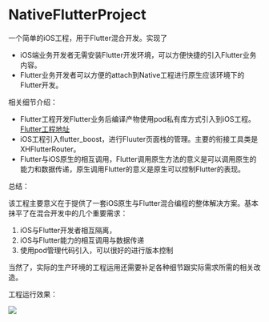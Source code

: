 # NativeFlutterProject
一个简单的iOS工程，用于Flutter混合开发。实现了
- iOS端业务开发者无需安装Flutter开发环境，可以方便快捷的引入Flutter业务内容。
- Flutter业务开发者可以方便的attach到Native工程进行原生应该环境下的Flutter开发。

相关细节介绍：
- Flutter工程开发Flutter业务后编译产物使用pod私有库方式引入到iOS工程。[Flutter工程地址](https://github.com/X-HH/FlutterProject)
- iOS工程引入flutter_boost，进行Fluuter页面栈的管理。主要的衔接工具类是XHFlutterRouter。
- Flutter与iOS原生的相互调用，Flutter调用原生方法的意义是可以调用原生的能力和数据传递，原生调用Flutter的意义是原生可以控制Flutter的表现。

总结：

该工程主要意义在于提供了一套iOS原生与Flutter混合编程的整体解决方案。基本抹平了在混合开发中的几个重要需求：

1. iOS与Flutter开发者相互隔离，
2. iOS与Flutter能力的相互调用与数据传递
3. 使用pod管理代码引入，可以很好的进行版本控制

当然了，实际的生产环境的工程运用还需要补足各种细节跟实际需求所需的相关改造。

工程运行效果：

![](https://xhhimages.oss-cn-beijing.aliyuncs.com/222.gif?Expires=1585550173&OSSAccessKeyId=TMP.3Kg1xD8E7ihRFmuKwAjwfgMyiThYJ4t3yo8wHjDkLcuLGR5oLghAtYf1Cu23zQrocFzATj6D9uRQr2JnSaAoeCdbj3R1r8&Signature=%2F2naGkEau4tES3m0vyQgPpKO8M8%3D)
